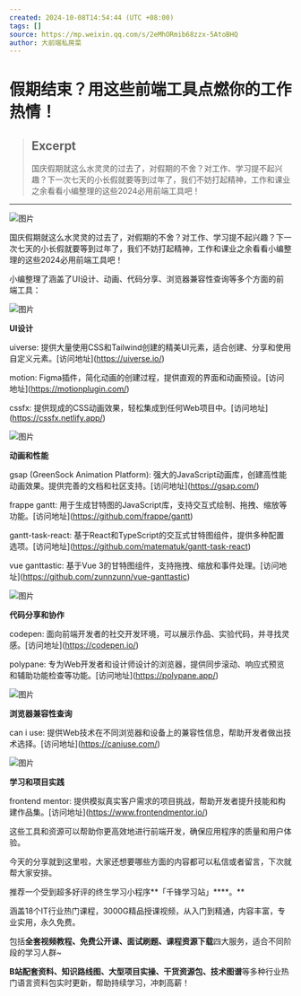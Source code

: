 ```yaml
---
created: 2024-10-08T14:54:44 (UTC +08:00)
tags: []
source: https://mp.weixin.qq.com/s/2eMhORmib68zzx-5AtoBHQ
author: 大前端私房菜
---
```


# 假期结束？用这些前端工具点燃你的工作热情！

> ## Excerpt
> 国庆假期就这么水灵灵的过去了，对假期的不舍？对工作、学习提不起兴趣？下一次七天的小长假就要等到过年了，我们不妨打起精神，工作和课业之余看看小编整理的这些2024必用前端工具吧！

---
![图片](https://mmbiz.qpic.cn/sz_mmbiz_gif/ibXhr0Muwg9GicdpT2Px6hkynIk6oiaGV9eu5hBLAPxwLgnWFZia90dPXI2T5Xhz1voFBmiaceBdOzqvkYxvDRNPYMg/640?wx_fmt=gif&from=appmsg&tp=webp&wxfrom=5&wx_lazy=1&wx_co=1)

国庆假期就这么水灵灵的过去了，对假期的不舍？对工作、学习提不起兴趣？下一次七天的小长假就要等到过年了，我们不妨打起精神，工作和课业之余看看小编整理的这些2024必用前端工具吧！  

小编整理了涵盖了UI设计、动画、代码分享、浏览器兼容性查询等多个方面的前端工具：

![图片](https://mmbiz.qpic.cn/sz_mmbiz_png/ibXhr0Muwg9GicdpT2Px6hkynIk6oiaGV9eFWUvltrvH9IwYfy8ibNxS306WG4Udp1Nk4tSM6PPtoAHIicNDC4rNIoA/640?wx_fmt=png&from=appmsg&tp=webp&wxfrom=5&wx_lazy=1&wx_co=1)

**UI设计**

uiverse: 提供大量使用CSS和Tailwind创建的精美UI元素，适合创建、分享和使用自定义元素。\[访问地址\](https://uiverse.io/)

motion: Figma插件，简化动画的创建过程，提供直观的界面和动画预设。\[访问地址\](https://motionplugin.com/)

cssfx: 提供现成的CSS动画效果，轻松集成到任何Web项目中。\[访问地址\](https://cssfx.netlify.app/)

![图片](https://mmbiz.qpic.cn/sz_mmbiz_png/ibXhr0Muwg9GicdpT2Px6hkynIk6oiaGV9eFWUvltrvH9IwYfy8ibNxS306WG4Udp1Nk4tSM6PPtoAHIicNDC4rNIoA/640?wx_fmt=png&from=appmsg&tp=webp&wxfrom=5&wx_lazy=1&wx_co=1)

**动画和性能**

gsap (GreenSock Animation Platform): 强大的JavaScript动画库，创建高性能动画效果。提供完善的文档和社区支持。\[访问地址\](https://gsap.com/)

frappe gantt: 用于生成甘特图的JavaScript库，支持交互式绘制、拖拽、缩放等功能。\[访问地址\](https://github.com/frappe/gantt)

gantt-task-react: 基于React和TypeScript的交互式甘特图组件，提供多种配置选项。\[访问地址\](https://github.com/matematuk/gantt-task-react)

vue ganttastic: 基于Vue 3的甘特图组件，支持拖拽、缩放和事件处理。\[访问地址\](https://github.com/zunnzunn/vue-ganttastic)

![图片](https://mmbiz.qpic.cn/sz_mmbiz_png/ibXhr0Muwg9GicdpT2Px6hkynIk6oiaGV9eFWUvltrvH9IwYfy8ibNxS306WG4Udp1Nk4tSM6PPtoAHIicNDC4rNIoA/640?wx_fmt=png&from=appmsg&tp=webp&wxfrom=5&wx_lazy=1&wx_co=1)

**代码分享和协作**

codepen: 面向前端开发者的社交开发环境，可以展示作品、实验代码，并寻找灵感。\[访问地址\](https://codepen.io/)

polypane: 专为Web开发者和设计师设计的浏览器，提供同步滚动、响应式预览和辅助功能检查等功能。\[访问地址\](https://polypane.app/)

![图片](https://mmbiz.qpic.cn/sz_mmbiz_png/ibXhr0Muwg9GicdpT2Px6hkynIk6oiaGV9eFWUvltrvH9IwYfy8ibNxS306WG4Udp1Nk4tSM6PPtoAHIicNDC4rNIoA/640?wx_fmt=png&from=appmsg&tp=webp&wxfrom=5&wx_lazy=1&wx_co=1)

**浏览器兼容性查询**

can i use: 提供Web技术在不同浏览器和设备上的兼容性信息，帮助开发者做出技术选择。\[访问地址\](https://caniuse.com/)

![图片](https://mmbiz.qpic.cn/sz_mmbiz_png/ibXhr0Muwg9GicdpT2Px6hkynIk6oiaGV9eFWUvltrvH9IwYfy8ibNxS306WG4Udp1Nk4tSM6PPtoAHIicNDC4rNIoA/640?wx_fmt=png&from=appmsg&tp=webp&wxfrom=5&wx_lazy=1&wx_co=1)

**学习和项目实践**

frontend mentor: 提供模拟真实客户需求的项目挑战，帮助开发者提升技能和构建作品集。\[访问地址\](https://www.frontendmentor.io/)

这些工具和资源可以帮助你更高效地进行前端开发，确保应用程序的质量和用户体验。

今天的分享就到这里啦，大家还想要哪些方面的内容都可以私信或者留言，下次就帮大家安排。

推荐一个受到超多好评的终生学习小程序**「千锋学习站」****。**

涵盖18个IT行业热门课程，3000G精品授课视频，从入门到精通，内容丰富，专业实用，永久免费。

包括**全套视频教程、免费公开课、面试刷题、课程资源下载**四大服务，适合不同阶段的学习人群~

**B站配套资料、知识路线图、大型项目实操、干货资源包、技术图谱**等多种行业热门语言资料包实时更新，帮助持续学习，冲刺高薪！



